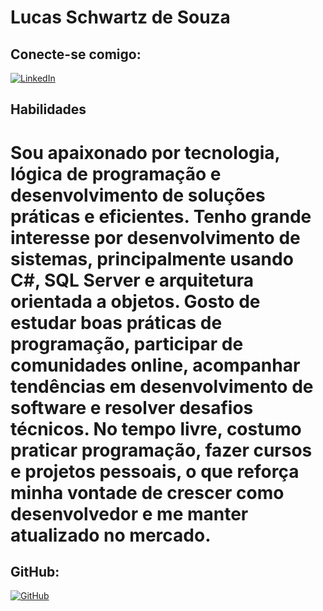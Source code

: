 # Lucas Schwartz de Souza

## Conecte-se comigo:

[![LinkedIn](https:/img.shields.io/badge/LinkedIn-FFF?style=for-the-badge&logo=linkedin)](https://www.linkedin.com/in/lucas-schwartz-souza/)

## Habilidades
# Sou apaixonado por tecnologia, lógica de programação e desenvolvimento de soluções práticas e eficientes. Tenho grande interesse por desenvolvimento de sistemas, principalmente usando C#, SQL Server e arquitetura orientada a objetos. Gosto de estudar boas práticas de programação, participar de comunidades online, acompanhar tendências em desenvolvimento de software e resolver desafios técnicos. No tempo livre, costumo praticar programação, fazer cursos e projetos pessoais, o que reforça minha vontade de crescer como desenvolvedor e me manter atualizado no mercado.

## GitHub:

[![GitHub](https:/img.shields.io/badge/GitHub-FFF?style=for-the-badge&logo=github)](https://github.com/SchwartzLucas)